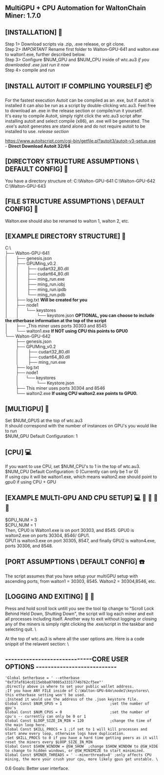 ## MultiGPU + CPU Automation for WaltonChain Miner: 1.7.0

## [INSTALLATION]  :nut_and_bolt:
Step 1> Download scripts via .zip, .exe release, or git clone.  \
Step 2> *IMPORTANT* Rename first folder to Walton-GPU-641 and walton.exe to walton1.exe, further described below.  \
Step 3> Configure $NUM_GPU and $NUM_CPU inside of wtc.au3 *if you downloaded .exe just run it now* \
Step 4> compile and run  

## [INSTALL AUTOIT IF COMPILING YOURSELF] :package:
For the fastest execution Autoit can be compiled as an .exe, but if autoit is installed it can also be run as a script by double-clicking wtc.au3. 
Feel free to download an .exe in the release section or compile/run it yourself. \
It's easy to compile Autoit, simply right click the wtc.au3 script after installing autoit and select compile (x86), an .exe will be generated.
The .exe's autoit generates are stand alone and do not require autoit to be installed to use. *release section* 

https://www.autoitscript.com/cgi-bin/getfile.pl?autoit3/autoit-v3-setup.exe - **Direct Download Autoit 32/64**

## [DIRECTORY STRUCTURE ASSUMPTIONS \ DEFAULT CONFIG] :file_folder:
You have a directory structure of:
C:\Walton-GPU-641
C:\Walton-GPU-642
C:\Walton-GPU-643 

## [FILE STRUCTURE ASSUMPTIONS \ DEFAULT CONFIG] :file_folder:
Walton.exe should also be renamed to walton 1, walton 2, etc.

## [EXAMPLE DIRECTORY STRUCTURE]  :file_folder:
C:\  \
├── Walton-GPU-641  \
│       ├── genesis.json  \
│       ├── GPUMing_v0.2     
│       │       ├── cudart32_80.dll  \
│       │       ├── cudart64_80.dll  \
│       │       ├── ming_run.exe   
│       │       ├── ming_run.iobj  \
│       │       ├── ming_run.ipdb   
│       │       └── ming_run.pdb  \
│       ├── log.txt   **Will be created for you**  \
│       ├── node1  \
│       │      └── keystores  \
│       │                   └── keystore.json **OPTIONAL, you can choose to include the etherbase information at the top of the script** \
│       ├── _This miner uses ports 30303 and 8545  \
│       └── walton1.exe  **If NOT using CPU this points to GPU0**  \
└── Walton-GPU-642   
         ├── genesis.json  \
         ├── GPUMing_v0.2   
         │        ├── cudart32_80.dll  \
         │        ├── cudart64_80.dll  \
         │        ├── ming_run.exe  \
         ├── log.txt  \
         ├── node1  \
         │      └── keystores   
         │                   └── Keystore.json  \
         ├── This miner uses ports 30304 and 8546  \
         └── walton2.exe  **If using CPU walton2.exe points to GPU0.**

## [MULTIGPU] :vhs:
Set $NUM_GPUS at the top of wtc.au3 \
It should correspond with the number of instances on GPU's you would like to run \
$NUM_GPU Default Configuration: 1  

## [CPU] :computer:
If you want to use CPU, set $NUM_CPU's to 1 in the top of wtc.au3.  \
$NUM_CPU Default Configuration: 0 (Currently can only be 1 or 0)  \
If using cpu it will be walton1.exe, which means walton2.exe should point to gpu0 if using CPU + GPU

## [EXAMPLE MULTI-GPU AND CPU SETUP] :computer: :vhs: :vhs: :vhs: :vhs:
$GPU_NUM = 3 \
$CPU_NUM = 1 \
Then, CPU0 is Walton1.exe is on port 30303, and 8545.  GPU0 is walton2.exe on ports 30304, 8546/ GPU1. \
GPU1 is walton3.exe on port 30305, 8547, and finally GPU2 is walton4.exe, ports 30306, and 8548. 

## [PORT ASSUMPTIONS \ DEFAULT CONFIG] :phone:
The script assumes that you have setup your multiGPU setup with ascending ports, from walton1 = 30303, 8545.  Walton2 = 30304,8546, etc.

## [LOGGING AND EXITING] :ledger: :door:
Press and hold scroll lock untill you see the tool tip change to "Scroll Lock Behind Held Down, Shutting Down", the script will log each miner and exit all processes including itself.
Another way to exit without logging or closing any of the miners is simply right clicking the .exe/script in the taskbar and selecting quit. \


At the top of wtc.au3 is where all the user options are. Here is a code snippit of the relavent section: \
## -----------------------------CORE USER OPTIONS ---------------------------   
```autoit
'Global $etherbase = ' --etherbase "0xf3faf814cd115ebba078085a3331774b762cf5ee"'
;Directly above is where to set your public wallet address.
;If you have ANY FILE inside of C:\Walton-GPU-64x\node1\keystores\ this etherbase setting won't be used.
;Instead it would use the address of the .json keystore file.
Global Const $NUM_GPUS = 1                      ;set the number of gpu's
Global Const $NUM_CPUS = 0                      ;set the number of cpu's -- currently can only be 0 or 1
Global Const $LOOP_SIZE_IN_MIN = 120            ;change the time of the main loop here.
Global Const $KILL_PROCS = 1 ;if set to 1 will kill processes and start anew every loop, otherwise logs have duplication.
;Set $KILL_PROCS to 0 if you have a hard time getting peers as it will reset the miners every $LOOP_SIZE_IN_MIN
Global Const $SHOW_WINDOW = @SW_SHOW  ;change $SHOW_WINDOW to @SW_HIDE to change to hidden windows, or @SW_MINIMIZE to start minimized.
Global Const $MINER_THREADS = ' --minerthreads=8' ;only affects CPU mining, the more your crush your cpu, more likely gpus get unstable. \
```

0.6 Goals: Better user interface.



